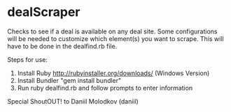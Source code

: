 dealScraper
===========

Checks to see if a deal is available on any deal site. Some configurations will be needed to customize which element(s) you want to scrape. This will have to be done in the dealfind.rb file.

Steps for use:

1. Install Ruby http://rubyinstaller.org/downloads/ (Windows Version)
2. Install Bundler "gem install bundler"
3. Run ruby dealfind.rb and follow prompts to enter information

Special ShoutOUT! to Daniil Molodkov (daniil)
